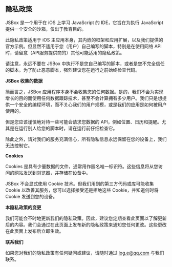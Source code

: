 ## 隐私政策

JSBox 是一个用于在 iOS 上学习 JavaScript 的 IDE，它旨在为执行 JavaScript 提供一个安全的沙箱，仅出于教育目的。

此隐私政策适用于 iOS 主应用本身，其内嵌的框架和应用扩展，以及我们提供的官方示例。但显然不适用于您（用户）自己编写的脚本，特别是在使用网络 API 时，请留意（API服务提供商的）其他可能适用的隐私政策。

请注意，永远不要在 JSBox 中执行不是您自己编写的脚本，或者是您不完全信任的脚本。为了防止恶意脚本，强烈建议您在运行之前始终检查代码。

**JSBox 收集的数据**

简而言之，JSBox 应用程序本身不会收集您的任何数据。是的，我们不会为实现增长的目的而使用任何数据跟踪技术，甚至不会计算拥有多少用户。我们只是想提供一个安全的编程环境，而不关心我们的用户规模，或是我们的应用是如何被用户使用的。

但是您应该谨慎地对待一些可能会请求您数据的 API，例如位置、日历和提醒。尤其是在运行别人给您的脚本时，请在运行前仔细检查它。

除此之外，请对我们的服务充满信心，所有隐私信息永远保留在您的设备上，我们无法控制它。

**Cookies**

Cookies 是具有少量数据的文件，通常用作匿名唯一标识符。这些信息将从您访问的网站发送到浏览器，并存储在设备中。

JSBox 不会显式使用 Cookie 技术。但我们用到的第三方代码或库可能收集 Cookie 以改善其服务，您可以选择接受还是拒绝这些 Cookie，并知道何时将 Cookie 发送到您的设备。

**本隐私政策的变更**

我们可能会不时地更新我们的隐私政策。因此，建议您定期查看此页面以了解更新后的内容。我们会通过在此页面上发布新的隐私政策来通知您任何更改。这些更改在此页面上发布后立即生效。

**联系我们**

如果您对我们的隐私政策有任何疑问或建议，请随时通过 log.e@qq.com 与我们联系。